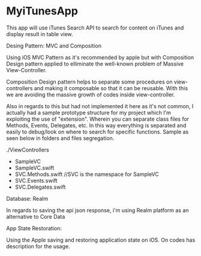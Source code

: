 # MyiTunesApp
This app will use iTunes Search API to search for content on iTunes and display result in table view.


Desing Pattern: MVC and Composition

Using iOS MVC Pattern as it's recommended by apple but with Composition Design pattern applied to elliminate the well-known problem of Massive View-Controller.

Composition Design pattern helps to separate some procedures on view-controllers and making it composable so that it can be reusable. With this we are avoiding the massive growth of codes inside view-controller.

Also in regards to this but had not implemented it here as it's not common, I actually had a sample prototype structure for my project which I'm exploiting the use of "extension". Wherein you can separate class files for Methods, Events, Delegates, etc. In this way everything is separated and easily to debug/look on where to search for specific functions. Sample as seen below in folders and files segregation.


./ViewControllers
  - SampleVC
  - SampleVC.swift
  - SVC.Methods.swift  	//SVC is the namespace for SampleVC
  - SVC.Events.swift
  - SVC.Delegates.swift



Database: Realm

In regards to saving the api json response, i'm using Realm platform as an alternative to Core Data


App State Restoration:

Using the Apple saving and restoring application state on iOS. On codes has description for the usage.
